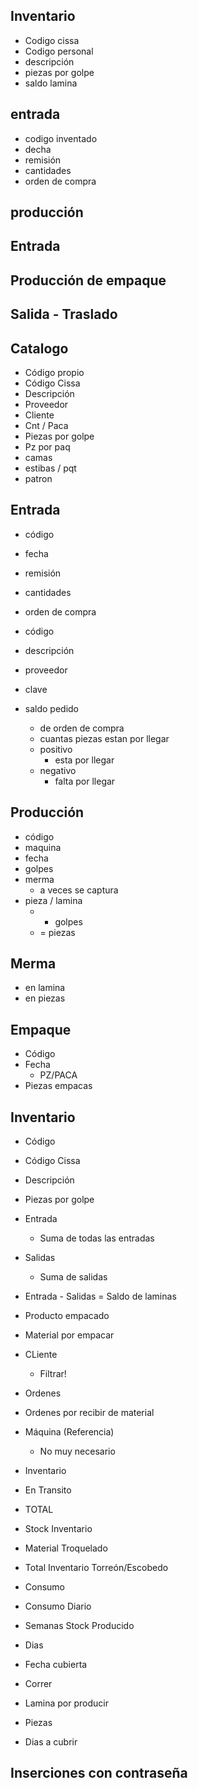 ## Inventario
- Codigo cissa
- Codigo personal
- descripción
- piezas por golpe 
- saldo lamina

## entrada
- codigo inventado
- decha
- remisión
- cantidades
- orden de compra

## producción


## Entrada 
## Producción de empaque
## Salida - Traslado

## Catalogo
- Código propio
- Código Cissa
- Descripción
- Proveedor
- Cliente
- Cnt / Paca
- Piezas por golpe
- Pz por paq
- camas
- estibas / pqt
- patron

## Entrada
- código
- fecha
- remisión
- cantidades
- orden de compra

- código
- descripción
- proveedor
- clave
- saldo pedido
	- de orden de compra
	- cuantas piezas estan por llegar
	- positivo
		- esta por llegar
	- negativo
		- falta por llegar

## Producción
- código
- maquina
- fecha
- golpes
- merma
	- a veces se captura
- pieza / lamina
	- * golpes
	- = piezas

## Merma
- en lamina
- en piezas

## Empaque
- Código
- Fecha
	- PZ/PACA
- Piezas empacas


## Inventario
- Código
- Código Cissa
- Descripción
- Piezas por golpe
- Entrada
	- Suma de todas las entradas
- Salidas
	- Suma de salidas
- Entrada - Salidas = Saldo de laminas
- Producto empacado
- Material por empacar
- CLiente
	- Filtrar!
- Ordenes 
- Ordenes por recibir de material

- Máquina (Referencia)
	- No muy necesario
- Inventario
- En Transito
- TOTAL
- Stock Inventario
- Material Troquelado
- Total Inventario Torreón/Escobedo
- Consumo
- Consumo Diario
- Semanas Stock Producido
- Dias
- Fecha cubierta
- Correr
- Lamina por producir
- Piezas
- Dias a cubrir

## Inserciones con contraseña